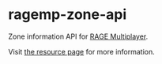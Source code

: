 # ragemp-zone-api

Zone information API for [RAGE Multiplayer](https://rage.mp/).

Visit [the resource page](https://rage.mp/files/file/259-zone-api/) for more information.
